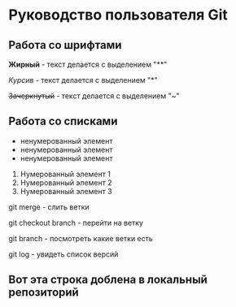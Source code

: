 # Руководство пользователя Git


## Работа со шрифтами
**Жирный** - текст делается с выделением "**"

*Курсив* - текст делается с выделением "*"

~~Зачеркнутый~~ - текст делается с выделением "~"

## Работа со списками
* ненумерованный элемент
* ненумерованный элемент
* ненумерованный элемент

1. Нумерованный элемент 1
2. Нумерованный элемент 2
3. Нумерованный элемент 3

git merge - слить ветки

git checkout branch - перейти на ветку

git branch - посмотреть какие ветки есть

git log - увидеть список версий

## Вот эта строка доблена в локальный репозиторий

